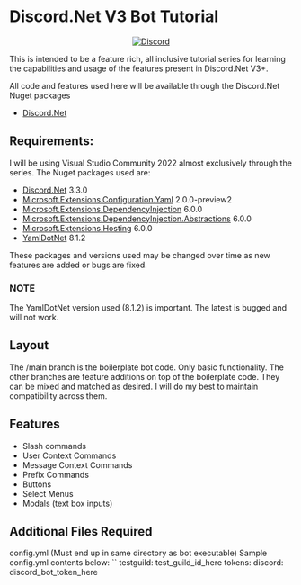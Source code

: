 # Discord.Net V3 Bot Tutorial
<p align="center">
<a href=https://discord.gg/4gnnzqe>
	<img src="https://discord.com/api/guilds/719318138696761396/widget.png" alt="Discord">
</a>
</p>

This is intended to be a feature rich, all inclusive tutorial series for learning the capabilities and usage of the features present in Discord.Net V3+.

All code and features used here will be available through the Discord.Net Nuget packages
- [Discord.Net](https://www.nuget.org/packages/Discord.Net/)

## Requirements:
I will be using Visual Studio Community 2022 almost exclusively through the series.
The Nuget packages used are:
- [Discord.Net](https://www.nuget.org/packages/Discord.Net/) 3.3.0
- [Microsoft.Extensions.Configuration.Yaml](https://www.nuget.org/packages/Microsoft.Extensions.Configuration.Yaml/) 2.0.0-preview2
- [Microsoft.Extensions.DependencyInjection](https://www.nuget.org/packages/Microsoft.Extensions.DependencyInjection/) 6.0.0
- [Microsoft.Extensions.DependencyInjection.Abstractions](https://www.nuget.org/packages/Microsoft.Extensions.DependencyInjection.Abstractions/) 6.0.0
- [Microsoft.Extensions.Hosting](https://www.nuget.org/packages/Microsoft.Extensions.Hosting/) 6.0.0
- [YamlDotNet](https://www.nuget.org/packages/YamlDotNet/) 8.1.2

These packages and versions used may be changed over time as new features are added or bugs are fixed.
### NOTE
The YamlDotNet version used (8.1.2) is important. The latest is bugged and will not work.

## Layout
The /main branch is the boilerplate bot code. Only basic functionality.
The other branches are feature additions on top of the boilerplate code. They can be mixed and matched as desired. I will do my best to maintain compatibility across them.

## Features
- Slash commands
- User Context Commands
- Message Context Commands
- Prefix Commands
- Buttons
- Select Menus
- Modals (text box inputs)

## Additional Files Required
config.yml (Must end up in same directory as bot executable)
Sample config.yml contents below:
``
testguild: test_guild_id_here
tokens:
    discord: discord_bot_token_here
```
